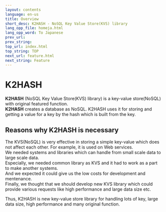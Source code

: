 ```yaml
---
layout: contents
language: en-us
title: Overview
short_desc: K2HASH - NoSQL Key Value Store(KVS) library
lang_opp_file: homeja.html
lang_opp_word: To Japanese
prev_url: 
prev_string: 
top_url: index.html
top_string: TOP
next_url: feature.html
next_string: Feature
---
```


# K2HASH
**K2HASH** (NoSQL Key Value Store(KVS) library) is a key-value store(NoSQL) with original featured function.  
**K2HASH** creates a database as NoSQL. K2HASH uses it for storing and getting a value for a key by the hash which is built from the key.

## Reasons why K2HASH is necessary
The KVS(NoSQL) is very effective in storing a simple key-value which does not affect each other. For example, it is used on Web services.  
We needed systems and libraries which can handle from small scale data to large scale data.  
Especially, we needed common library as KVS and it had to work as a part to make another systems.  
And we expected it could give us the low costs for development and mentenance.  
Finally, we thought that we should develop new KVS library which could provide various requests like high performance and large data size etc.

Thus, K2HASH is new key-value store library for handling lots of key, large data size, high performance and many original function.
